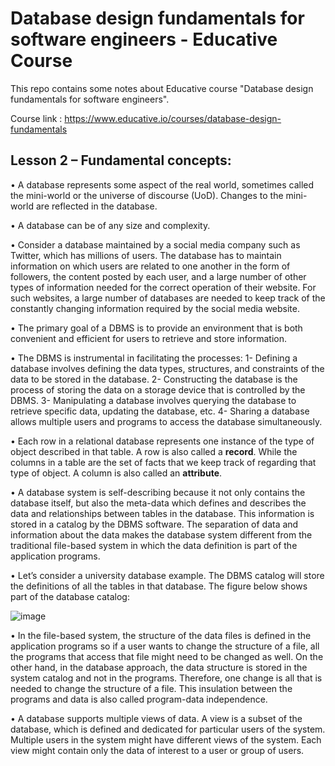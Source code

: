 # Database design fundamentals for software engineers - Educative Course
This repo contains some notes about Educative course "Database design fundamentals for software engineers".

Course link : https://www.educative.io/courses/database-design-fundamentals

## Lesson 2 – Fundamental concepts:
•	A database represents some aspect of the real world, sometimes called the mini-world or the universe of discourse (UoD). Changes to the mini-world are reflected in the database.

•	A database can be of any size and complexity.

•	Consider a database maintained by a social media company such as Twitter, which has millions of users. The database has to maintain information on which users are related to one another in the form of followers, the content posted by each user, and a large number of other types of information needed for the correct operation of their website. For such websites, a large number of databases are needed to keep track of the constantly changing information required by the social media website.

•	The primary goal of a DBMS is to provide an environment that is both convenient and efficient for users to retrieve and store information.

•	The DBMS is instrumental in facilitating the processes:
1-	Defining a database involves defining the data types, structures, and constraints of the data to be stored in the database.
2-	Constructing the database is the process of storing the data on a storage device that is controlled by the DBMS.
3-	Manipulating a database involves querying the database to retrieve specific data, updating the database, etc.
4-	Sharing a database allows multiple users and programs to access the database simultaneously.

•	Each row in a relational database represents one instance of the type of object described in that table. A row is also called a **record**. While the columns in a table are the set of facts that we keep track of regarding that type of object. A column is also called an **attribute**.

•	A database system is self-describing because it not only contains the database itself, but also the meta-data which defines and describes the data and relationships between tables in the database. This information is stored in a catalog by the DBMS software. The separation of data and information about the data makes the database system different from the traditional file-based system in which the data definition is part of the application programs.

•	Let’s consider a university database example. The DBMS catalog will store the definitions of all the tables in that database. The figure below shows part of the database catalog:
 
   ![image](https://user-images.githubusercontent.com/56439775/163714579-97e03d86-e90c-4042-a465-b06eaab991fa.png)

 
•	In the file-based system, the structure of the data files is defined in the application programs so if a user wants to change the structure of a file, all the programs that access that file might need to be changed as well.
On the other hand, in the database approach, the data structure is stored in the system catalog and not in the programs. Therefore, one change is all that is needed to change the structure of a file. This insulation between the programs and data is also called program-data independence.

•	A database supports multiple views of data. A view is a subset of the database, which is defined and dedicated for particular users of the system. Multiple users in the system might have different views of the system. Each view might contain only the data of interest to a user or group of users.
